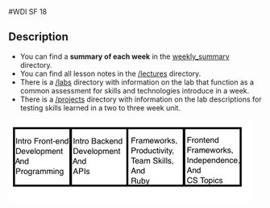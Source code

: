 #WDI SF 18
## Description

* You can find a **summary of each week** in the [weekly_summary](/weekly_summary) directory.
* You can find all lesson notes in the [/lectures](/lectures) directory.
* There is a [/labs](/labs) directory with information on the lab that function as a common assessment for skills and technologies introduce in a week.
* There is a [/projects](/projects) directory with information on the lab descriptions for testing skills learned in a two to three week unit.

![arc](images/arc_image.png)
